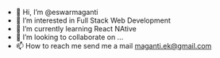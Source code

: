 - 👋 Hi, I’m @eswarmaganti
- 👀 I’m interested in Full Stack Web Development 
- 🌱 I’m currently learning React NAtive
- 💞️ I’m looking to collaborate on ...
- 📫 How to reach me send me a mail maganti.ek@gmail.com

<!---
eswarmaganti/eswarmaganti is a ✨ special ✨ repository because its `README.md` (this file) appears on your GitHub profile.
You can click the Preview link to take a look at your changes.
--->
